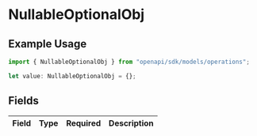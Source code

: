 # NullableOptionalObj

## Example Usage

```typescript
import { NullableOptionalObj } from "openapi/sdk/models/operations";

let value: NullableOptionalObj = {};
```

## Fields

| Field       | Type        | Required    | Description |
| ----------- | ----------- | ----------- | ----------- |